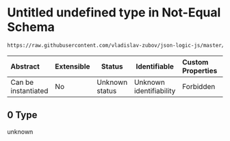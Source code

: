 # Untitled undefined type in Not-Equal Schema

```txt
https://raw.githubusercontent.com/vladislav-zubov/json-logic-js/master/schemas/operators/logic/notEqual.json#/examples/0
```




| Abstract            | Extensible | Status         | Identifiable            | Custom Properties | Additional Properties | Access Restrictions | Defined In                                                              |
| :------------------ | ---------- | -------------- | ----------------------- | :---------------- | --------------------- | ------------------- | ----------------------------------------------------------------------- |
| Can be instantiated | No         | Unknown status | Unknown identifiability | Forbidden         | Allowed               | none                | [notEqual.json\*](operators/logic/notEqual.json "open original schema") |

## 0 Type

unknown
